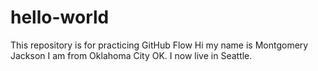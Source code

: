 # hello-world
This repository is for practicing GitHub Flow
Hi my name is Montgomery Jackson I am from Oklahoma City OK. I now live in Seattle. 
